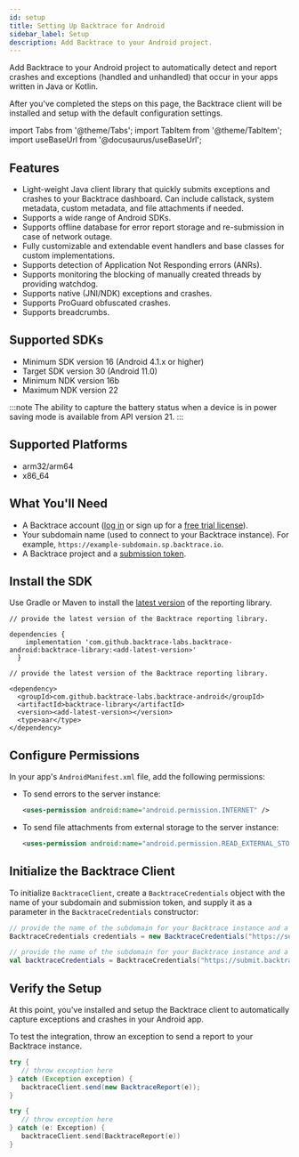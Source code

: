 ```yaml
---
id: setup
title: Setting Up Backtrace for Android
sidebar_label: Setup
description: Add Backtrace to your Android project.
---
```


Add Backtrace to your Android project to automatically detect and report crashes and exceptions (handled and unhandled) that occur in your apps written in Java or Kotlin.

After you've completed the steps on this page, the Backtrace client will be installed and setup with the default configuration settings.

import Tabs from '@theme/Tabs';
import TabItem from '@theme/TabItem';
import useBaseUrl from '@docusaurus/useBaseUrl';

## Features

- Light-weight Java client library that quickly submits exceptions and crashes to your Backtrace dashboard. Can include callstack, system metadata, custom metadata, and file attachments if needed.
- Supports a wide range of Android SDKs.
- Supports offline database for error report storage and re-submission in case of network outage.
- Fully customizable and extendable event handlers and base classes for custom implementations.
- Supports detection of Application Not Responding errors (ANRs).
- Supports monitoring the blocking of manually created threads by providing watchdog.
- Supports native (JNI/NDK) exceptions and crashes.
- Supports ProGuard obfuscated crashes.
- Supports breadcrumbs.

## Supported SDKs

- Minimum SDK version 16 (Android 4.1.x or higher)
- Target SDK version 30 (Android 11.0)
- Minimum NDK version 16b
- Maximum NDK version 22

:::note
The ability to capture the battery status when a device is in power saving mode is available from API version 21.
:::

## Supported Platforms

- arm32/arm64
- x86_64

## What You'll Need

- A Backtrace account ([log in](https://backtrace.io/login) or sign up for a [free trial license](https://backtrace.io/sign-up)).
- Your subdomain name (used to connect to your Backtrace instance). For example, `https://example-subdomain.sp.backtrace.io`.
- A Backtrace project and a [submission token](/error-reporting/project-setup/submission-url).

## Install the SDK

Use Gradle or Maven to install the [latest version](https://github.com/backtrace-labs/backtrace-android/releases) of the reporting library.

<Tabs groupId="languages">
<TabItem value="gradle" label="Gradle">

```
// provide the latest version of the Backtrace reporting library.

dependencies {
    implementation 'com.github.backtrace-labs.backtrace-android:backtrace-library:<add-latest-version>'
  }
```

</TabItem>
<TabItem value="maven" label="Maven">

```
// provide the latest version of the Backtrace reporting library.

<dependency>
  <groupId>com.github.backtrace-labs.backtrace-android</groupId>
  <artifactId>backtrace-library</artifactId>
  <version><add-latest-version></version>
  <type>aar</type>
</dependency>
```

</TabItem>
</Tabs>

## Configure Permissions

In your app's `AndroidManifest.xml` file, add the following permissions:

- To send errors to the server instance:

  ```xml
  <uses-permission android:name="android.permission.INTERNET" />
  ```

- To send file attachments from external storage to the server instance:

  ```xml
  <uses-permission android:name="android.permission.READ_EXTERNAL_STORAGE" />
  ```

## Initialize the Backtrace Client

To initialize `BacktraceClient`, create a `BacktraceCredentials` object with the name of your subdomain and submission token, and supply it as a parameter in the `BacktraceCredentials` constructor:

<Tabs groupId="languages">
<TabItem value="java" label="Java">

```java
// provide the name of the subdomain for your Backtrace instance and a submission token
BacktraceCredentials credentials = new BacktraceCredentials("https://submit.backtrace.io/{subdomain-name}/{submission-token}/json");
```

</TabItem>
<TabItem value="kotlin" label="Kotlin">

```kotlin
// provide the name of the subdomain for your Backtrace instance and a submission token
val backtraceCredentials = BacktraceCredentials("https://submit.backtrace.io/{subdomain-name}/{submission-token}/json")
```

</TabItem>
</Tabs>

## Verify the Setup

At this point, you've installed and setup the Backtrace client to automatically capture exceptions and crashes in your Android app.

To test the integration, throw an exception to send a report to your Backtrace instance.

<Tabs groupId="languages">
<TabItem value="java" label="Java">

```java
try {
   // throw exception here
} catch (Exception exception) {
   backtraceClient.send(new BacktraceReport(e));
}
```

</TabItem>
<TabItem value="kotlin" label="Kotlin">

```kotlin
try {
   // throw exception here
} catch (e: Exception) {
   backtraceClient.send(BacktraceReport(e))
}
```

</TabItem>
</Tabs>
